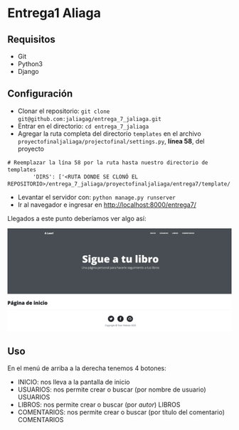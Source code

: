 # Entrega1 Aliaga

## Requisitos

- Git
- Python3
- Django

## Configuración

- Clonar el repositorio: `git clone git@github.com:jaliagag/entrega_7_jaliaga.git`
- Entrar en el directorio: `cd entrega_7_jaliaga`
- Agregar la ruta completa del directorio `templates` en el archivo `proyectofinaljaliaga/projectofinal/settings.py`, **línea 58**, del proyecto

```console
# Reemplazar la lína 58 por la ruta hasta nuestro directorio de templates
        'DIRS': ['<RUTA DONDE SE CLONÓ EL REPOSITORIO>/entrega_7_jaliaga/proyectofinaljaliaga/entrega7/template/'],
```

- Levantar el servidor con: `python manage.py runserver`
- Ir al navegador e ingresar en <http://localhost:8000/entrega7/>

Llegados a este punto deberíamos ver algo así:

![img001](./img/001.png)

## Uso

En el menú de arriba a la derecha tenemos 4 botones:

- INICIO: nos lleva a la pantalla de inicio
- USUARIOS: nos permite crear o buscar (por nombre de usuario) USUARIOS
- LIBROS: nos permite crear o buscar (por _autor_) LIBROS
- COMENTARIOS: nos permite crear o buscar (por título del comentario) COMENTARIOS

